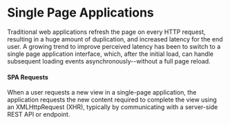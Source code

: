 # Single Page Applications

Traditional web applications refresh the page on every HTTP request, resulting in a huge amount of duplication, and increased latency for the end user. A growing trend to improve perceived latency has been to switch to a single page application interface, which, after the initial load, can handle subsequent loading events asynchronously--without a full page reload.

#### SPA Requests

When a user requests a new view in a single-page application, the application requests the new content required to complete the view using an XMLHttpRequest (XHR), typically by communicating with a server-side REST API or endpoint. 
